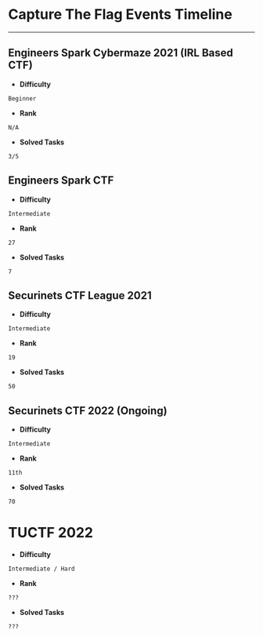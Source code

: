 # Capture The Flag Events Timeline
----

## Engineers Spark Cybermaze 2021 (IRL Based CTF)
* **Difficulty**

```
Beginner
```

* **Rank** 

```
N/A
```

* **Solved Tasks**

```
3/5 
```

## Engineers Spark CTF
* **Difficulty**
```
Intermediate
```

* **Rank** 

```
27
```

* **Solved Tasks**

```
7
```
##



## Securinets CTF League 2021

* **Difficulty**
```
Intermediate
```

* **Rank** 

```
19
```

* **Solved Tasks**
```
50
```

## Securinets CTF 2022 (Ongoing)
* **Difficulty**

```
Intermediate
```

* **Rank** 

```
11th
```

* **Solved Tasks**

```
70
```

# TUCTF 2022
* **Difficulty**

```
Intermediate / Hard
```

* **Rank** 

```
???
```

* **Solved Tasks**

```
???
```
